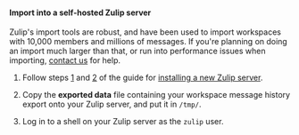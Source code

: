 #### Import into a self-hosted Zulip server

Zulip's import tools are robust, and have been used to import workspaces
with 10,000 members and millions of messages. If you're planning on doing
an import much larger than that, or run into performance issues when
importing, [contact us](/help/contact-support) for help.

1. Follow steps
   [1](https://zulip.readthedocs.io/en/stable/production/install.html#step-1-download-the-latest-release)
   and
   [2](https://zulip.readthedocs.io/en/stable/production/install.html#step-2-install-zulip)
   of the guide for [installing a new Zulip
   server](https://zulip.readthedocs.io/en/stable/production/install.html).

1. Copy the **exported data** file containing your workspace message
   history export onto your Zulip server, and put it in `/tmp/`.

1. Log in to a shell on your Zulip server as the `zulip` user.
